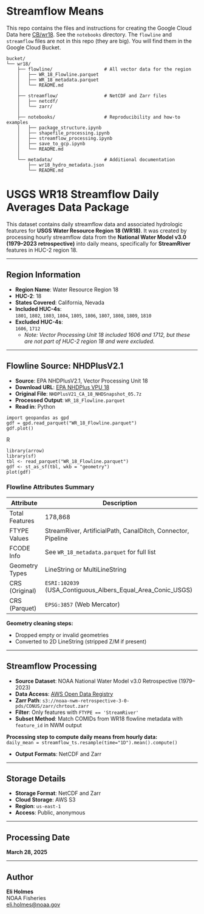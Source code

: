 # Streamflow Means

This repo contains the files and instructions for creating the Google Cloud Data here [CB/wr18](https://console.cloud.google.com/storage/browser/nmfs_odp_nwfsc/CB/nwm_daily_means/wr18?pageState=(%22StorageObjectListTable%22:(%22f%22:%22%255B%255D%22))&invt=AbtSUA&project=noaa-gcs-public-data).  See the `notebooks` directory.  The `flowline` and `streamflow` files are not in this repo (they are big). You will find them in the Google Cloud Bucket.

```
bucket/
└── wr18/                           
    ├── flowline/                   # All vector data for the region
    │   ├── WR_18_Flowline.parquet
    │   ├── WR_18_metadata.parquet
    │   └── README.md               
    │
    ├── streamflow/                 # NetCDF and Zarr files
    │   ├── netcdf/
    │   └── zarr/
    │
    ├── notebooks/                  # Reproducibility and how-to examples
    │   ├── package_structure.ipynb
    │   ├── shapefile_processing.ipynb
    │   ├── streamflow_processing.ipynb
    │   ├── save_to_gcp.ipynb
    │   └── README.md               
    │
    └── metadata/                   # Additional documentation
        ├── wr18_hydro_metadata.json
        └── README.md
```


# USGS WR18 Streamflow Daily Averages Data Package

This dataset contains daily streamflow data and associated hydrologic features for **USGS Water Resource Region 18 (WR18)**. It was created by processing hourly streamflow data from the **National Water Model v3.0 (1979–2023 retrospective)** into daily means, specifically for **StreamRiver** features in HUC-2 region 18.

---

## Region Information

- **Region Name**: Water Resource Region 18  
- **HUC-2**: 18  
- **States Covered**: California, Nevada  
- **Included HUC-4s**:  
  `1801`, `1802`, `1803`, `1804`, `1805`, `1806`, `1807`, `1808`, `1809`, `1810`  
- **Excluded HUC-4s**:  
  `1606`, `1712`  
  - *Note: Vector Processing Unit 18 included 1606 and 1712, but these are not part of HUC-2 region 18 and were excluded.*

---

## Flowline Source: NHDPlusV2.1

- **Source**: EPA NHDPlusV2.1, Vector Processing Unit 18  
- **Download URL**: [EPA NHDPlus VPU 18](https://www.epa.gov/waterdata/nhdplus-california-data-vector-processing-unit-18)  
- **Original File**: `NHDPlusV21_CA_18_NHDSnapshot_05.7z`  
- **Processed Output**: `WR_18_Flowline.parquet`
- **Read in**:
Python
```
import geopandas as gpd
gdf = gpd.read_parquet("WR_18_Flowline.parquet")
gdf.plot()
```

R
```
library(arrow)
library(sf)
tbl <- read_parquet("WR_18_Flowline.parquet")
gdf <- st_as_sf(tbl, wkb = "geometry")
plot(gdf)
```


### Flowline Attributes Summary

| Attribute       | Description                                                    |
|-----------------|----------------------------------------------------------------|
| Total Features  | 178,868                                                        |
| FTYPE Values    | StreamRiver, ArtificialPath, CanalDitch, Connector, Pipeline   |
| FCODE Info      | See `WR_18_metadata.parquet` for full list                     |
| Geometry Types  | LineString or MultiLineString                                  |
| CRS (Original)  | `ESRI:102039` (USA_Contiguous_Albers_Equal_Area_Conic_USGS)    |
| CRS (Parquet)   | `EPSG:3857` (Web Mercator)                                     |

**Geometry cleaning steps:**

- Dropped empty or invalid geometries  
- Converted to 2D LineString (stripped Z/M if present)

---

## Streamflow Processing

- **Source Dataset**: NOAA National Water Model v3.0 Retrospective (1979–2023)  
- **Data Access**: [AWS Open Data Registry](https://registry.opendata.aws/nwm-archive/)  
- **Zarr Path**: `s3://noaa-nwm-retrospective-3-0-pds/CONUS/zarr/chrtout.zarr`  
- **Filter**: Only features with `FTYPE == 'StreamRiver'`  
- **Subset Method**: Match COMIDs from WR18 flowline metadata with `feature_id` in NWM output  

**Processing step to compute daily means from hourly data:**  
`daily_mean = streamflow_ts.resample(time="1D").mean().compute()`

- **Output Formats**: NetCDF and Zarr

---

## Storage Details

- **Storage Format**: NetCDF and Zarr  
- **Cloud Storage**: AWS S3  
- **Region**: `us-east-1`  
- **Access**: Public, anonymous

---

## Processing Date

**March 28, 2025**

---

## Author

**Eli Holmes**  
NOAA Fisheries  
eli.holmes@noaa.gov
